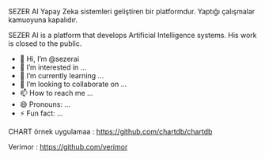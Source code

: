 SEZER AI Yapay Zeka sistemleri geliştiren bir platformdur.
Yaptığı çalışmalar kamuoyuna kapalıdır. 

SEZER AI is a platform that develops Artificial Intelligence systems.
His work is closed to the public.




- 👋 Hi, I’m @sezerai
- 👀 I’m interested in ...
- 🌱 I’m currently learning ...
- 💞️ I’m looking to collaborate on ...
- 📫 How to reach me ...
- 😄 Pronouns: ...
- ⚡ Fun fact: ...

<!---
sezerai/sezerai is a ✨ special ✨ repository because its `README.md` (this file) appears on your GitHub profile.
You can click the Preview link to take a look at your changes.
--->
CHART örnek uygulamaa :
https://github.com/chartdb/chartdb

Verimor :
https://github.com/verimor
